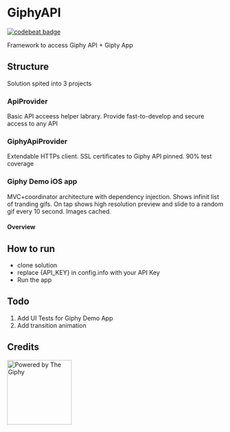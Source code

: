 # GiphyAPI

[![codebeat badge](https://codebeat.co/badges/fc671989-7aeb-4b3b-a5fb-9d918fcd0e54)](https://codebeat.co/projects/github-com-descorp-giphyapi-master)

Framework to access Giphy API + Gipty App

## Structure

Solution spited into 3 projects

### ApiProvider

Basic API acceess helper labrary.
Provide fast-to-develop and secure access to any API 

### GiphyApiProvider

Extendable HTTPs client. SSL certificates to Giphy API pinned. 90% test coverage

### Giphy Demo iOS app 

MVC+coordinator architecture with dependency injection. 
Shows infinit list of tranding gifs. On tap shows high resolution preview and slide to a random gif every 10 second.
Images cached.
 
#### Overview


## How to run

* clone solution
* replace {API_KEY} in config.info with your API Key
* Run the app

## Todo

1. Add UI Tests for Giphy Demo App
2. Add transition animation

## Credits

<img src="https://developers.giphy.com/static/img/dev-logo-lg.7404c00322a8.gif" alt="Powered by The Giphy" width="150">
